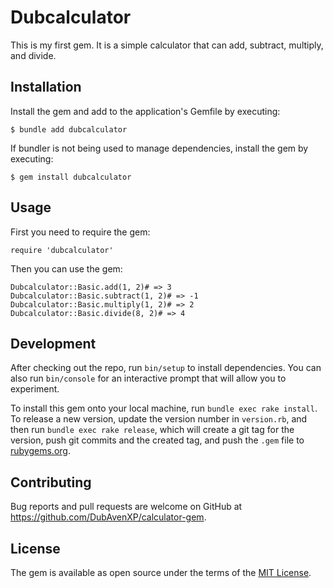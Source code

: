 # Dubcalculator

This is my first gem. It is a simple calculator that can add, subtract, multiply, and divide.

## Installation

Install the gem and add to the application's Gemfile by executing:

    $ bundle add dubcalculator

If bundler is not being used to manage dependencies, install the gem by executing:

    $ gem install dubcalculator

## Usage

First you need to require the gem:

    require 'dubcalculator'

Then you can use the gem:

    Dubcalculator::Basic.add(1, 2)# => 3
    Dubcalculator::Basic.subtract(1, 2)# => -1
    Dubcalculator::Basic.multiply(1, 2)# => 2
    Dubcalculator::Basic.divide(8, 2)# => 4


## Development

After checking out the repo, run `bin/setup` to install dependencies. You can also run `bin/console` for an interactive prompt that will allow you to experiment.

To install this gem onto your local machine, run `bundle exec rake install`. To release a new version, update the version number in `version.rb`, and then run `bundle exec rake release`, which will create a git tag for the version, push git commits and the created tag, and push the `.gem` file to [rubygems.org](https://rubygems.org).

## Contributing

Bug reports and pull requests are welcome on GitHub at https://github.com/DubAvenXP/calculator-gem.

## License

The gem is available as open source under the terms of the [MIT License](https://opensource.org/licenses/MIT).

